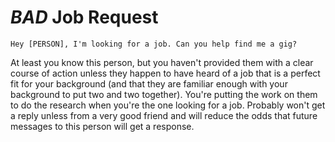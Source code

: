 # *BAD* Job Request

```
Hey [PERSON], I'm looking for a job. Can you help find me a gig?
```

At least you know this person, but you haven't provided them with a
clear course of action unless they happen to have heard of a job that
is a perfect fit for your background (and that they are familiar
enough with your background to put two and two together). You're
putting the work on them to do the research when you're the one
looking for a job. Probably won't get a reply unless from a very good
friend and will reduce the odds that future messages to this person
will get a response.